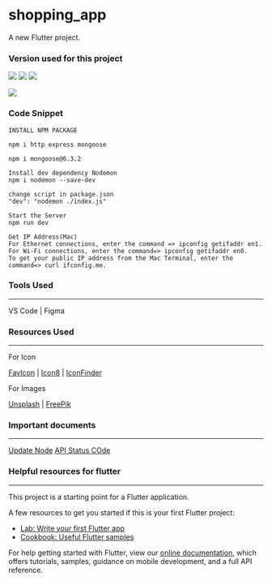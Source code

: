 # shopping_app

A new Flutter project.


### Version used for this project
<img src="https://img.shields.io/static/v1?label=Flutter&message=2.10.4&color=#0553B1?style=flat-square&logo=appveyor">  <img src="https://img.shields.io/static/v1?label=Dart&message=2.16.2&color=#0553B1"> 
<img src="https://img.shields.io/static/v1?label=Channel&message=Stable&color=#0553B1"> 


<img src="https://img.shields.io/static/v1?label=Node&message=v16.15.1&color=#0553B1"> 


### Code Snippet
```node
INSTALL NPM PACKAGE 

npm i http express mongoose

npm i mongoose@6.3.2

Install dev dependency Nodemon
npm i nodemon --save-dev

change script in package.json
"dev": "nodemon ./index.js"

Start the Server
npm run dev

Get IP Address(Mac)
For Ethernet connections, enter the command => ipconfig getifaddr en1. For Wi-Fi connections, enter the command=> ipconfig getifaddr en0.
To get your public IP address from the Mac Terminal, enter the command=> curl ifconfig.me.

```
### Tools Used
---
VS Code | Figma

### Resources Used
---
For Icon

 [FavIcon](https://www.flaticon.com) |
[Icon8](https://icons8.com) |
[IconFinder](https://www.iconfinder.com) 

For Images

[Unsplash](https://unsplash.com) |
[FreePik](https://www.freepik.com)
### Important documents
----
[Update Node](https://www.freecodecamp.org/news/how-to-update-node-and-npm-to-the-latest-version/)
[API Status COde](https://developer.mozilla.org/en-US/docs/Web/HTTP/Status)
### Helpful resources for flutter
---

This project is a starting point for a Flutter application.

A few resources to get you started if this is your first Flutter project:

- [Lab: Write your first Flutter app](https://flutter.dev/docs/get-started/codelab)
- [Cookbook: Useful Flutter samples](https://flutter.dev/docs/cookbook)

For help getting started with Flutter, view our
[online documentation](https://flutter.dev/docs), which offers tutorials,
samples, guidance on mobile development, and a full API reference.
